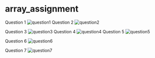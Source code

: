 # array_assignment
Question 1
![question1](https://github.com/user-attachments/assets/5e42d411-55c9-472d-8b86-c8474d427040)
Question 2
![question2](https://github.com/user-attachments/assets/4652382b-db6f-4194-840c-d9e1078f316e)

Question 3
![question3](https://github.com/user-attachments/assets/cebe0cd2-fc61-49d8-9876-4ccac20b27b9)
Question 4
![question4](https://github.com/user-attachments/assets/0578d132-ef9e-4808-8cca-e180c75e1d08)
Question 5
![question5](https://github.com/user-attachments/assets/e18d056c-90eb-4a75-aef7-f36ff3ce726d)


Question 6
![question6](https://github.com/user-attachments/assets/cc6b2854-b305-4b28-b3a9-cdb3dba22b1e)

Question 7
![question7](https://github.com/user-attachments/assets/587c1cb9-f406-491c-96c0-3290dda15ba0)

